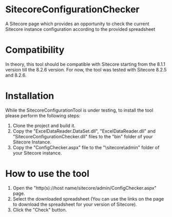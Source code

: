 # SitecoreConfigurationChecker
A Sitecore page which provides an opportunity to check the current Sitecore instance configuration according to the provided spreadsheet

# Compatibility
In theory, this tool should be compatible with Sitecore starting from the 8.1.1 version till the 8.2.6 version.
For now, the tool was tested with Sitecore 8.2.5 and 8.2.6.

# Installation
While the SitecoreConfigurationTool is under testing, to install the tool please perform the following steps:

1. Clone the project and build it.
2. Copy the "ExcelDataReader.DataSet.dll", "ExcelDataReader.dll" and "SitecoreConfigurationChecker.dll" files to the "bin" folder of your Sitecore Instance.
3. Copy the "ConfigChecker.aspx" file to the "\sitecore\admin" folder of your Sitecore instance.

# How to use the tool

1. Open the "http(s)://host name/sitecore/admin/ConfigChecker.aspx" page.
2. Select the downloaded spreadsheet (You can use the links on the page to download the spreadsheet for your version of Sitecore).
3. Click the "Check" button.
